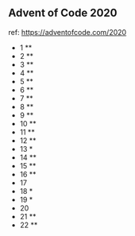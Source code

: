 ## Advent of Code 2020

ref: https://adventofcode.com/2020

* 1 **<br>
* 2 **<br>
* 3 **<br>
* 4 **<br>
* 5 **<br>
* 6 **<br>
* 7 **<br>
* 8 **<br>
* 9 **<br>
* 10 **<br>
* 11 **<br>
* 12 **<br>
* 13 * <br>
* 14 ** <br>
* 15 ** <br>
* 16 ** <br>
* 17 <br>
* 18 * <br>
* 19 * <br>
* 20 <br>
* 21 ** <br>
* 22 ** <br>


